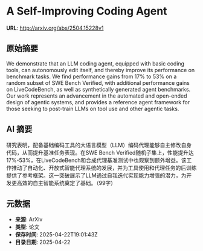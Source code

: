 # A Self-Improving Coding Agent

**URL**: http://arxiv.org/abs/2504.15228v1

## 原始摘要

We demonstrate that an LLM coding agent, equipped with basic coding tools,
can autonomously edit itself, and thereby improve its performance on benchmark
tasks. We find performance gains from 17% to 53% on a random subset of SWE
Bench Verified, with additional performance gains on LiveCodeBench, as well as
synthetically generated agent benchmarks. Our work represents an advancement in
the automated and open-ended design of agentic systems, and provides a
reference agent framework for those seeking to post-train LLMs on tool use and
other agentic tasks.


## AI 摘要

研究表明，配备基础编码工具的大语言模型（LLM）编码代理能够自主修改自身代码，从而提升基准任务表现。在SWE Bench Verified随机子集上，性能提升达17%-53%，在LiveCodeBench和合成代理基准测试中也观察到额外增益。该工作推动了自动化、开放式智能代理系统的发展，并为工具使用和代理任务的后训练提供了参考框架。这一突破展示了LLM通过自我迭代实现能力增强的潜力，为开发更高效的自主智能系统奠定了基础。（99字）

## 元数据

- **来源**: ArXiv
- **类型**: 论文
- **保存时间**: 2025-04-22T19:01:43Z
- **目录日期**: 2025-04-22
